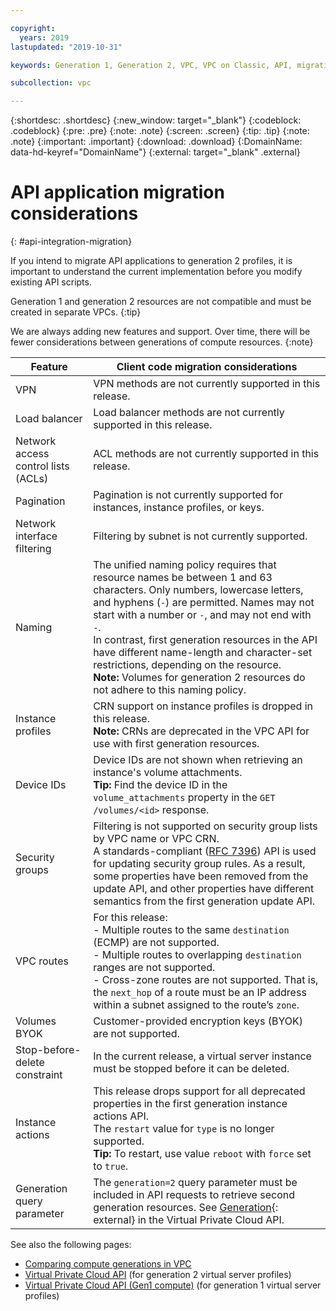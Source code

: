 ```yaml
---

copyright:
  years: 2019
lastupdated: "2019-10-31"

keywords: Generation 1, Generation 2, VPC, VPC on Classic, API, migration, integration, application

subcollection: vpc

---
```


<!-- Common attributes used in the template are defined as follows: -->
{:shortdesc: .shortdesc}
{:new_window: target="_blank"}
{:codeblock: .codeblock}
{:pre: .pre}
{:note: .note}
{:screen: .screen}
{:tip: .tip}
{:note: .note}
{:important: .important}
{:download: .download}
{:DomainName: data-hd-keyref="DomainName"}
{:external: target="_blank" .external}

# API application migration considerations
{: #api-integration-migration}

If you intend to migrate API applications to generation 2 profiles, it is important to understand the current implementation before you modify existing API scripts. 

Generation 1 and generation 2 resources are not compatible and must be created in separate VPCs.
{:tip}

We are always adding new features and support. Over time, there will be fewer considerations between generations of compute resources.
{:note}

| Feature | Client code migration considerations  | 
|-----------------|-------------|
|VPN | VPN methods are not currently supported in this release. |
|Load balancer | Load balancer methods are not currently supported in this release.|
|Network access control lists (ACLs) | ACL methods are not currently supported in this release. | 
|Pagination | Pagination is not currently supported for instances, instance profiles, or keys.| 
|Network interface filtering | Filtering by subnet is not currently supported. | 
|Naming | The unified naming policy requires that resource names be between 1 and 63 characters. Only numbers, lowercase letters, and hyphens (`-`) are permitted.  Names may not start with a number or `-`, and may not end with `-`. <br> In contrast, first generation resources in the API have different name-length and character-set restrictions, depending on the resource.<br> **Note:** Volumes for generation 2 resources do not adhere to this naming policy. | 
|Instance profiles | CRN support on instance profiles is dropped in this release. <br> **Note:** CRNs are deprecated in the VPC API for use with first generation resources. | 
|Device IDs | Device IDs are not shown when retrieving an instance's volume attachments. <br> **Tip:** Find the device ID in the `volume_attachments` property in the  `GET /volumes/<id>` response.| 
|Security groups | Filtering is not supported on security group lists by VPC name or VPC CRN. <br> A standards-compliant ([RFC 7396](https://tools.ietf.org/html/rfc7396)) API is used for updating security group rules. As a result, some properties have been removed from the update API, and other properties have different semantics from the first generation update API.| 
|VPC routes | For this release:<br> - Multiple routes to the same `destination` (ECMP) are not supported. <br> - Multiple routes to overlapping `destination` ranges are not supported. <br> - Cross-zone routes are not supported. That is, the `next_hop` of a route must be an IP address within a subnet assigned to the route’s `zone`.| 
|Volumes BYOK  | Customer-provided encryption keys (BYOK) are not supported.| 
|Stop-before-delete constraint | In the current release, a virtual server instance must be stopped before it can be deleted.| 
| Instance actions | This release drops support for all deprecated properties in the first generation instance actions API. <br>The `restart` value for `type` is no longer supported.<br> **Tip:** To restart, use value `reboot` with `force` set to `true`. |
|Generation query parameter| The `generation=2` query parameter must be included in API requests to retrieve second generation resources. See [Generation](https://{DomainName}/apidocs/vpc#api-generation-parameter){: external} in the Virtual Private Cloud API.|


See also the following pages:
* [Comparing compute generations in VPC](/docs/overview?topic=overview-compare-vpc-vpcoc)
* [Virtual Private Cloud API](/apidocs/vpc) (for generation 2 virtual server profiles)
* [Virtual Private Cloud API (Gen1 compute)](/apidocs/vpc-on-classic) (for generation 1 virtual server profiles)
